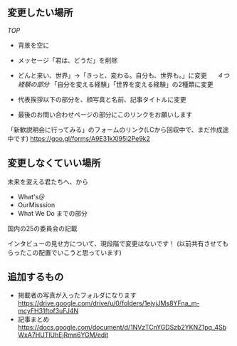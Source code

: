 
## 変更したい場所
*TOP*
- 背景を空に
- メッセージ「君は、どうだ」を削除
- どんと来い、世界」→「きっと、変わる。自分も、世界も。」に変更
　
*４つ経験の部分*
「自分を変える経験」「世界を変える経験」の2種類に変更

- 代表挨拶以下の部分を、顔写真と名前、記事タイトルに変更

- 最後のお問い合わせページの部分にこのリンクをお願いします

「新歓説明会に行ってみる」のフォームのリンク(LCから回収中で、まだ作成途中です)
https://goo.gl/forms/A9E31kXl95i2Pe9k2
　　　
## 変更しなくていい場所
未来を変える君たちへ、から
- What's＠
- OurMisssion
- What We Do
までの部分

国内の25の委員会の記載

インタビューの見せ方について、現段階で変更はないです！
(以前共有させてもらったこの配置でいこうと思っています)

## 追加するもの
- 掲載者の写真が入ったフォルダになります
https://drive.google.com/drive/u/0/folders/1ejvjJMs8YFna_m-mcyFH31ftof3uFJ4N
- 記事まとめ
https://docs.google.com/document/d/1NVzTCnYGDSzb2YKNZ1pq_4SbWxA7HUTlUhEjRmn6YGM/edit
